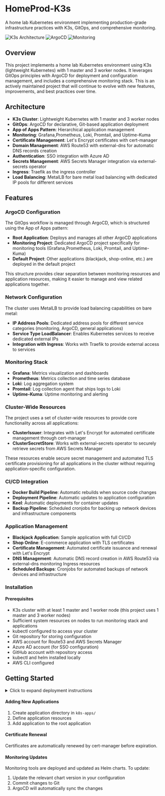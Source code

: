 # HomeProd-K3s

A home lab Kubernetes environment implementing production-grade infrastructure practices with K3s, GitOps, and comprehensive monitoring.

![K3s Architecture](https://img.shields.io/badge/Architecture-K3s-brightgreen)
![ArgoCD](https://img.shields.io/badge/GitOps-ArgoCD-blue)
![Monitoring](https://img.shields.io/badge/Observability-Prometheus%2C%20Grafana%2C%20Loki-orange)

## Overview

This project implements a home lab Kubernetes environment using K3s (lightweight Kubernetes) with 1 master and 3 worker nodes. It leverages GitOps principles with ArgoCD for deployment and configuration management, and includes a comprehensive monitoring stack.
This is an actively maintained project that will continue to evolve with new features, improvements, and best practices over time.

## Architecture

- **K3s Cluster**: Lightweight Kubernetes with 1 master and 3 worker nodes
- **GitOps**: ArgoCD for declarative, Git-based application deployment
- **App of Apps Pattern**: Hierarchical application management
- **Monitoring**: Grafana,Prometheus, Loki, Promtail, and Uptime-Kuma
- **Certificate Management**: Let's Encrypt certificates with cert-manager
- **Domain Management**: AWS Route53 with external-dns for automatic DNS records creation
- **Authentication**: SSO integration with Azure AD
- **Secrets Management**: AWS Secrets Manager integration via external-secrets operator
- **Ingress**: Traefik as the ingress controller
- **Load Balancing**: MetalLB for bare metal load balancing with dedicated IP pools for different services

## Features

### ArgoCD Configuration

The GitOps workflow is managed through ArgoCD, which is structured using the App of Apps pattern:

- **Root Application**: Deploys and manages all other ArgoCD applications
- **Monitoring Project**: Dedicated ArgoCD project specifically for monitoring tools (Grafana,Prometheus, Loki, Promtail, and Uptime-Kuma)
- **Default Project**: Other applications (blackjack, shop-online, etc.) are deployed in the default project

This structure provides clear separation between monitoring resources and application resources, making it easier to manage and view related applications together.

### Network Configuration

The cluster uses MetalLB to provide load balancing capabilities on bare metal:

- **IP Address Pools**: Dedicated address pools for different service categories (monitoring, ArgoCD, general applications)
- **Service Type LoadBalancer**: Enables Kubernetes services to receive dedicated external IPs
- **Integration with Ingress**: Works with Traefik to provide external access to services

### Monitoring Stack

- **Grafana**: Metrics visualization and dashboards
- **Prometheus**: Metrics collection and time series database
- **Loki**: Log aggregation system
- **Promtail**: Log collection agent that ships logs to Loki
- **Uptime-Kuma**: Uptime monitoring and alerting

### Cluster-Wide Resources

The project uses a set of cluster-wide resources to provide core functionality across all applications:

- **ClusterIssuer**: Integrates with Let's Encrypt for automated certificate management through cert-manager
- **ClusterSecretStore**: Works with external-secrets operator to securely retrieve secrets from AWS Secrets Manager

These resources enable secure secret management and automated TLS certificate provisioning for all applications in the cluster without requiring application-specific configuration.

### CI/CD Integration

- **Docker Build Pipeline**: Automatic rebuilds when source code changes
- **Deployment Pipeline**: Automatic updates to application configuration
- **Keel**: Automatic deployments for container updates
- **Backup Pipeline**: Scheduled cronjobs for backing up network devices and infrastructure components

### Application Management

- **Blackjack Application**: Sample application with full CI/CD
- **Shop Online**: E-commerce application with TLS certificates
- **Certificate Management**: Automated certificate issuance and renewal with Let's Encrypt
- **DNS Management**: Automatic DNS record creation in AWS Route53 via external-dns monitoring Ingress resources
- **Scheduled Backups**: Cronjobs for automated backups of network devices and infrastructure

### Installation

#### Prerequisites

- K3s cluster with at least 1 master and 1 worker node (this project uses 1 master and 3 worker nodes)
- Sufficient system resources on nodes to run monitoring stack and applications
- kubectl configured to access your cluster
- Git repository for storing configuration
- AWS account for Route53 and AWS Secrets Manager
- Azure AD account (for SSO configuration)
- GitHub account with repository access
- kubectl and helm installed locally
- AWS CLI configured

## Getting Started
<details><summary>Click to expand deployment instructions</summary>


### Infrastructure Deployment

1. Add the ArgoCD Helm repository:
   ```bash
   helm repo add argo https://argoproj.github.io/argo-helm
   helm repo update
   ```

2. Install ArgoCD:
   ```bash
   helm install prod-argocd argo/argo-cd --namespace argocd --create-namespace --version 7.7.23
   ```
    2.2 (Optional) For SSO integration and certificates, you can use a values file:
    Create a values.yaml file with your custom configuration
    Then upgrade the chart with:
    ```bash
    helm upgrade prod-argocd argo/argo-cd --namespace argocd --create-namespace --version 7.7.23 --values values.yaml
    ```

3. Get the ArgoCD admin password:
   ```bash
   kubectl -n argocd get secret argocd-initial-admin-secret -o jsonpath="{.data.password}" | base64 -d
   ```

4. Access the ArgoCD UI using port-forward:
   ```bash
   kubectl port-forward svc/prod-argocd-server -n argocd 8080:443
   ```
   Then visit: https://localhost:8080

5. Apply the repository configuration(update your repo url):
   ```bash
   kubectl apply -f repo.yml
   ```

### Application Deployment pool-alb for MetalLB
1. Apply the MetalLB pool configuration:
   ```bash
   kubectl apply -f pool-alb/pool-alb-application.yml
   ```

### Application Deployment app of apps
1. Apply the root application(app of apps pattern):
   ```bash
   kubectl apply -f app-of-apps/root-application.yaml

   The app of apps includes the following applications: chart-cert-manager, chart-external-dns, chart-external-secrets, chart-grafana, chart-keel, chart-loki, chart-metallb, chart-prometheus, chart-promtail, chart-traefik, chart-uptime-kuma

    Note: If you don't need all applications, you can modify the root-application.yml file to remove or disable specific applications before applying.

### Application Deployment cluster wide resources
   ClusterIssuer and ClusterSecretStore are required if you want to use cert-manager and external-secrets:

1. Apply the ClusterIssuer and ClusterSecretStore configuration with argocd:
   ```bash
   kubectl apply -f k8s-apps/cluster-wide-resources/Cluster-wide-application.yml
   ---

   These resources enable secure secret management and automated TLS certificate provisioning for all applications in the cluster without requiring application-specific configuration.
   AWS Credentials Requirements:

   For cert-manager: Create an IAM user with permissions to modify Route53 records for DNS validation. The access key and secret key must be stored as a Kubernetes secret referenced by the ClusterIssuer, or use a service account.

   For external-secrets: Create an IAM user with permissions to read from AWS SecretsManager. The access key and secret key must be stored as a Kubernetes secret referenced by the ClusterSecretStore, or use a service account.

   Note: Examples of how to use certificates and external secrets in your applications can be found in the folder manage-certificates-apps and manage-secrets-apps:

Certificate examples: see k8s-apps/manage-certificates-apps/
External secrets examples: see k8s-apps/blackjack and k8s-apps/shop-online

### Backup Configuration optional
   Deploy the cronjob for backing up network devices:

1. Apply the cronjob configuration:
   ```bash
   kubectl apply -f cronjob-application.yml
   ---
   The cronjob requires the following secret keys:

   BUCKET_NAME - AWS S3 bucket name for storing backups
   HOST - Hostname or IP address of the device to back up
   PORT - SSH port for connecting to the device
   USERNAME - SSH username for authentication
   PASSWORD - SSH password for authentication
   AWS_ACCESS_KEY_ID - AWS credentials for S3 access
   AWS_SECRET_ACCESS_KEY - AWS credentials for S3 access

   These secrets are transferred from external-secrets, which retrieves them from AWS Secrets Manager, provid

### Application Deployment options (shop-online and blackjack)
   Before deploying, please note:

   Both applications can be deployed with or without TLS certificates
   Blackjack application is a simple standalone app that doesn't require additional configuration but optionally can use ingress with TLS
   Shop-online requires both ConfigMaps and secrets from external-secrets


1. Apply the shop-online and blackjack applications:
   ```bash
   kubectl apply -f k8s-apps/shop-online/root-application.yml
   ---
   ```bash
   kubectl apply -f k8s-apps/blackjack/root-application.yml
   ---
   Note:

   To use these applications, you need to deploy the root application in ArgoCD first
   The shop-online application requires the following environment variables to be transferred:

   Backend to Database connection:

   MONGO_DB_HOST - From ConfigMap
   MONGO_INITDB_ROOT_USERNAME - From external-secrets
   MONGO_INITDB_ROOT_PASSWORD - From external-secrets


   Frontend to Backend connection:

   REACT_APP_API_URL - From ConfigMap

   These applications demonstrate how to use external-secrets for secure credential management and cert-manager for TLS certificates with your ingress resources.

</details>

#### Adding New Applications

1. Create application directory in `k8s-apps/`
2. Define application resources
3. Add application to the root application

#### Certificate Renewal

Certificates are automatically renewed by cert-manager before expiration.

#### Monitoring Updates

Monitoring tools are deployed and updated as Helm charts. To update:

1. Update the relevant chart version in your configuration
2. Commit changes to Git
3. ArgoCD will automatically sync the changes